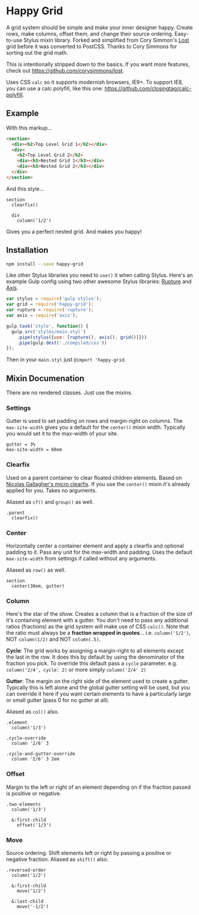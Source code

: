 # Happy Grid
A grid system should be simple and make your inner designer happy. Create rows, make columns, offset them, and change their source ordering. Easy-to-use Stylus mixin library. Forked and simplified from Cory Simmon's [Lost](https://github.com/corysimmons/lost) grid before it was converted to PostCSS. Thanks to Cory Simmons for sorting out the grid math.

This is intentionally stripped down to the basics. If you want more features, check out https://github.com/corysimmons/lost.

Uses CSS `calc` so it supports modernish browsers, IE9+. To support IE8, you can use a calc polyfill, like this one: https://github.com/closingtag/calc-polyfill.

## Example
With this markup...

```html
<section>
  <div><h2>Top Level Grid 1</h2></div>
  <div>
    <h2>Top Level Grid 2</h2>
    <div><h3>Nested Grid 1</h3></div>
    <div><h3>Nested Grid 2</h3></div>
  </div>
</section>
```

And this style...

```stylus
section
  clearfix()

  div
    column('1/2')
```

Gives you a perfect nested grid. And makes you happy!

## Installation
```bash
npm install --save happy-grid
```

Like other Stylus libraries you need to `use()` it when calling Stylus. Here's an example Gulp config using two other awesome Stylus libraries: [Rupture](https://github.com/jenius/rupture) and [Axis](https://github.com/jenius/axis).

```js
var stylus = require('gulp-stylus');
var grid = require('happy-grid');
var rupture = require('rupture');
var axis = require('axis');

gulp.task('style', function() {
  gulp.src('styles/main.styl')
    .pipe(stylus({use: [rupture(), axis(), grid()]}))
    .pipe(gulp.dest('./compiled/css'))
});
```

Then in your `main.styl` just `@import 'happy-grid`.

## Mixin Documenation
There are no rendered classes. Just use the mixins.

### Settings
Gutter is used to set padding on rows and margin-right on columns. The `max-site-width` gives you a default for the `center()` mixin width. Typically you would set it to the max-width of your site.

```stylus
gutter = 3%
max-site-width = 60em
```

### Clearfix
Used on a parent container to clear floated children elements. Based on [Nicolas Gallagher's micro clearfix](http://nicolasgallagher.com/micro-clearfix-hack). If you use the `center()` mixin it's already applied for you. Takes no arguments.

Aliased as `cf()` and `group()` as well.

```stylus
.parent
  clearfix()
```

### Center
Horizontally center a container element and apply a clearfix and optional padding to it. Pass any unit for the max-width and padding. Uses the default `max-site-width` from settings if called without any arguments.

Aliased as `row()` as well.

```stylus
section
  center(30em, gutter)
```

### Column
Here's the star of the show. Creates a column that is a fraction of the size of it's containing element with a gutter. You don't need to pass any additional ratios (fractions) as the grid system will make use of CSS `calc()`. Note that the ratio must always be a **fraction wrapped in quotes**... i.e. `column('1/2')`, NOT `column(1/2)` and NOT `column(.5)`.

**Cycle**: The grid works by assigning a margin-right to all elements except the last in the row. It does this by default by using the denominator of the fraction you pick. To override this default pass a `cycle` parameter. e.g. `column('2/4', cycle: 2)` or more simply `column('2/4' 2)`

**Gutter**: The margin on the right side of the element used to create a gutter. Typically this is left alone and the global gutter setting will be used, but you can override it here if you want certain elements to have a particularly large or small gutter (pass 0 for no gutter at all).

Aliased as `col()` also.

```stylus
.element
  column('1/3')

.cycle-override
  column '2/6' 3

.cycle-and-gutter-override
  column '2/6' 3 2em
```

### Offset
Margin to the left or right of an element depending on if the fraction passed is positive or negative.

```stylus
.two-elements
  column('1/3')

  &:first-child
    offset('1/3')
```

### Move
Source ordering. Shift elements left or right by passing a positive or negative fraction. Aliased as `shift()` also.

```stylus
.reversed-order
  column('1/2')

  &:first-child
    move('1/2')

  &:last-child
    move('-1/2')
```

